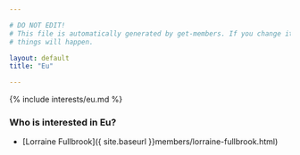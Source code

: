 ```yaml
---

# DO NOT EDIT!
# This file is automatically generated by get-members. If you change it, bad
# things will happen.

layout: default
title: "Eu"

---
```


{% include interests/eu.md %}

### Who is interested in Eu?


* [Lorraine Fullbrook]({ site.baseurl }}members/lorraine-fullbrook.html)
